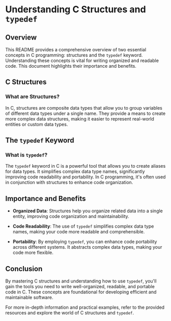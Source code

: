 # Understanding C Structures and `typedef`

## Overview

This README provides a comprehensive overview of two essential concepts in C programming: structures and the `typedef` keyword. Understanding these concepts is vital for writing organized and readable code. This document highlights their importance and benefits.

## C Structures

### What are Structures?

In C, structures are composite data types that allow you to group variables of different data types under a single name. They provide a means to create more complex data structures, making it easier to represent real-world entities or custom data types.

## The `typedef` Keyword

### What is `typedef`?

The `typedef` keyword in C is a powerful tool that allows you to create aliases for data types. It simplifies complex data type names, significantly improving code readability and portability. In C programming, it's often used in conjunction with structures to enhance code organization.

## Importance and Benefits

- **Organized Data**: Structures help you organize related data into a single entity, improving code organization and maintainability.

- **Code Readability**: The use of `typedef` simplifies complex data type names, making your code more readable and comprehensible.

- **Portability**: By employing `typedef`, you can enhance code portability across different systems. It abstracts complex data types, making your code more flexible.

## Conclusion

By mastering C structures and understanding how to use `typedef`, you'll gain the tools you need to write well-organized, readable, and portable code in C. These concepts are foundational for developing efficient and maintainable software.

For more in-depth information and practical examples, refer to the provided resources and explore the world of C structures and `typedef`.
